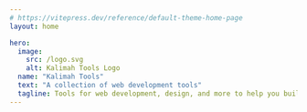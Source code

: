 ```yaml
---
# https://vitepress.dev/reference/default-theme-home-page
layout: home

hero:
  image:
    src: /logo.svg
    alt: Kalimah Tools Logo
  name: "Kalimah Tools"
  text: "A collection of web development tools"
  tagline: Tools for web development, design, and more to help you build better websites and applications.
---
```


<ToolsList/>
